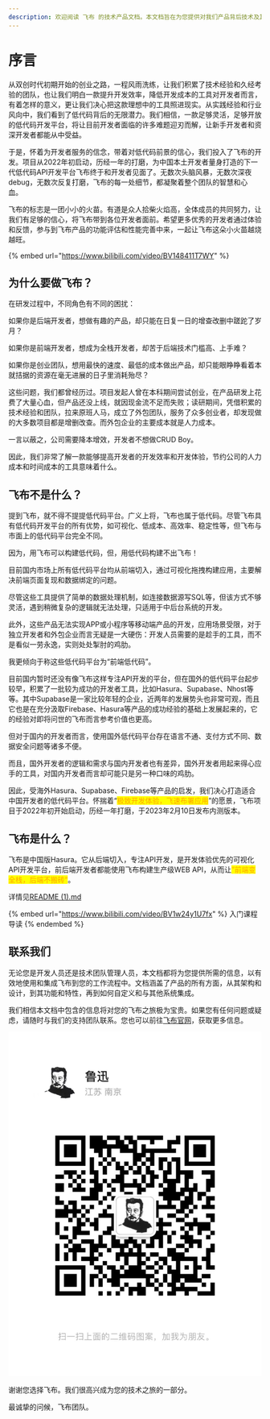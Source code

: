 ```yaml
---
description: 欢迎阅读 飞布 的技术产品文档。本文档旨在为您提供对我们产品背后技术及其功能的全面了解。我们的目标是为您提供充分利用 飞布 的所有功能和特性所需的知识。
---
```


# 序言

从双创时代初期开始的创业之路，一程风雨洗练，让我们积累了技术经验和久经考验的团队，也让我们明白一款提升开发效率，降低开发成本的工具对开发者而言，有着怎样的意义，更让我们决心把这款理想中的工具照进现实。从实践经验和行业风向中，我们看到了低代码背后的无限潜力。我们相信，一款足够灵活，足够开放的低代码开发平台，将让目前开发者面临的许多难题迎刃而解，让新手开发者和资深开发者都能从中受益。

于是，怀着为开发者服务的信念，带着对低代码前景的信心，我们投入了飞布的开发。项目从2022年初启动，历经一年的打磨，为中国本土开发者量身打造的下一代低代码API开发平台飞布终于和开发者见面了。无数次头脑风暴，无数次深夜debug，无数次反复打磨，飞布的每一处细节，都凝聚着整个团队的智慧和心血。

飞布的标志是一团小小的火苗。有道是众人拾柴火焰高，全体成员的共同努力，让我们有足够的信心，将飞布带到各位开发者面前。希望更多优秀的开发者通过体验和反馈，参与到飞布产品的功能评估和性能完善中来，一起让飞布这朵小火苗越烧越旺。

{% embed url="https://www.bilibili.com/video/BV148411T7WY" %}

## 为什么要做飞布？

在研发过程中，不同角色有不同的困扰：

如果你是后端开发者，想做有趣的产品，却只能在日复一日的增查改删中蹉跎了岁月？

如果你是前端开发者，想成为全栈开发者，却苦于后端技术门槛高、上手难？

如果你是创业团队，想用最快的速度、最低的成本做出产品，却只能眼睁睁看着本就拮据的资源在毫无进展的日子里消耗殆尽？

这些问题，我们都曾经历过。项目发起人曾在本科期间尝试创业，在产品研发上花费了大量心血，但产品还没上线，就因现金流不足而失败；读研期间，凭借积累的技术经验和团队，拉来原班人马，成立了外包团队，服务了众多创业者，却发现做的大多数项目都是增删改查。而外包企业的主要成本就是人力成本。

一言以蔽之，公司需要降本增效，开发者不想做CRUD Boy。

因此，我们非常了解一款能够提高开发者的开发效率和开发体验，节约公司的人力成本和时间成本的工具意味着什么。

## 飞布不是什么？

提到飞布，就不得不提提低代码平台。广义上将，飞布也属于低代码。尽管飞布具有低代码开发平台的所有优势，如可视化、低成本、高效率、稳定性等，但飞布与市面上的低代码平台完全不同。

因为，用飞布可以构建低代码，但，用低代码构建不出飞布！

目前国内市场上所有低代码平台均从前端切入，通过可视化拖拽构建应用，主要解决前端页面复现和数据绑定的问题。

尽管这些工具提供了简单的数据处理机制，如连接数据源写SQL等，但该方式不够灵活，遇到稍微复杂的逻辑就无法处理，只适用于中后台系统的开发。

此外，这些产品无法实现APP或小程序等移动端产品的开发，应用场景受限，对于独立开发者和外包企业而言无疑是一大硬伤：开发人员需要的是趁手的工具，而不是看似一劳永逸，实则处处掣肘的鸡肋。

我更倾向于称这些低代码平台为“前端低代码”。

目前国内暂时还没有像飞布这样专注API开发的平台，但在国外的低代码平台起步较早，积累了一批较为成功的开发者工具，比如Hasura、Supabase、Nhost等等。其中Supabase是一家比较年轻的企业，近两年的发展势头也非常可观，而且它也是在充分汲取Firebase、Hasura等产品的成功经验的基础上发展起来的，它的经验对即将问世的飞布而言参考价值也更高。

但对于国内的开发者而言，使用国外低代码平台存在语言不通、支付方式不同、数据安全问题等诸多不便。

而且，国外开发者的逻辑和需求与国内开发者也有差异，国外开发者用起来得心应手的工具，对国内开发者而言却可能只是另一种口味的鸡肋。

因此，受海外Hasura、Supabase、Firebase等产品的启发，我们决心打造适合中国开发者的低代码平台。怀揣着“<mark style="color:orange;">极致开发体验，飞速布署应用</mark>”的愿景，飞布项目于2022年初开始启动，历经一年打磨，于2023年2月10日发布内测版本。

## 飞布是什么？

飞布是中国版Hasura。它从后端切入，专注API开发，是开发体验优先的可视化API开发平台，前后端开发者都能使用飞布构建生产级WEB API，从而让<mark style="color:orange;">”前端变全栈，后端不搬砖“</mark>。

详情见[README (1).md](<README (1).md> "mention")

{% embed url="https://www.bilibili.com/video/BV1w24y1U7fx" %}
入门课程导读
{% endembed %}

## 联系我们

无论您是开发人员还是技术团队管理人员，本文档都将为您提供所需的信息，以有效地使用和集成飞布到您的工作流程中。文档涵盖了产品的所有方面，从其架构和设计，到其功能和特性，再到如何自定义和与其他系统集成。

我们相信本文档中包含的信息将对您的飞布之旅极为宝贵。如果您有任何问题或疑虑，请随时与我们的支持团队联系。您也可以前往[飞布官网](https://www.fireboom.io/)，获取更多信息。

![](<.gitbook/assets/image (12).png>)

谢谢您选择飞布。我们很高兴成为您的技术之旅的一部分。

最诚挚的问候，飞布团队。

